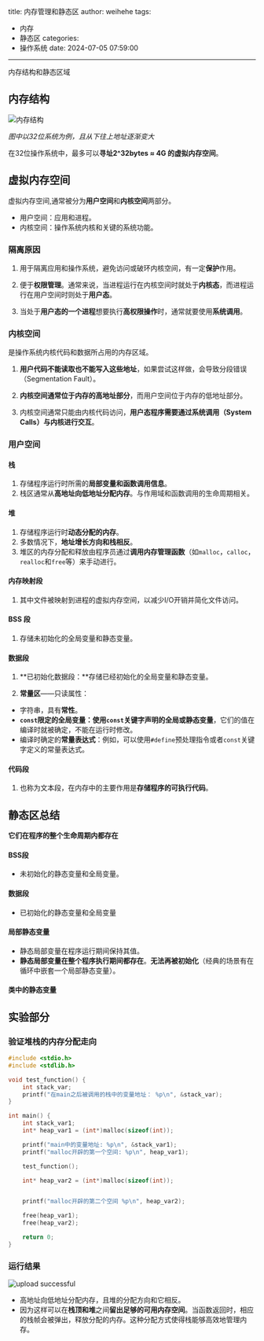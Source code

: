 title: 内存管理和静态区
author: weihehe
tags:
  - 内存
  - 静态区
categories:
  - 操作系统
date: 2024-07-05 07:59:00
---
内存结构和静态区域
<!-- more -->

## 内存结构 

![内存结构](/images/内存管理_kernel.png)

*图中以32位系统为例，且从下往上地址逐渐变大*

在32位操作系统中，最多可以**寻址2^32bytes ≈ 4G 的虚拟内存空间**。

## 虚拟内存空间

虚拟内存空间,通常被分为**用户空间**和**内核空间**两部分。

- 用户空间：应用和进程。
- 内核空间：操作系统内核和关键的系统功能。

### 隔离原因

1. 用于隔离应用和操作系统，避免访问或破环内核空间，有一定**保护**作用。

2. 便于**权限管理**。通常来说，当进程运行在内核空间时就处于**内核态**，而进程运行在用户空间时则处于**用户态**。

3. 当处于**用户态的一个进程**想要执行**高权限操作**时，通常就要使用**系统调用**。
### 内核空间

是操作系统内核代码和数据所占用的内存区域。

   1. **用户代码不能读取也不能写入这些地址**，如果尝试这样做，会导致分段错误（Segmentation Fault）。
   
   2. **内核空间通常位于内存的高地址部分**，而用户空间位于内存的低地址部分。
   
   3. 内核空间通常只能由内核代码访问，**用户态程序需要通过系统调用（System Calls）与内核进行交互**。
   
   
### 用户空间

#### 栈

 1. 存储程序运行时所需的**局部变量和函数调用信息**。
 2. 栈区通常从**高地址向低地址分配内存**。与作用域和函数调用的生命周期相关。
 
#### 堆

1. 存储程序运行时**动态分配的内存**。
2. 多数情况下，**地址增长方向和栈相反**。
3. 堆区的内存分配和释放由程序员通过**调用内存管理函数**（如`malloc`，`calloc`，`realloc`和`free`等）来手动进行。

#### 内存映射段

1. 其中文件被映射到进程的虚拟内存空间，以减少I/O开销并简化文件访问。
#### BSS 段

1. 存储未初始化的全局变量和静态变量。

#### 数据段

1. **已初始化数据段：**存储已经初始化的全局变量和静态变量。

2. **常量区**——只读属性：
 - 字符串，具有**常性**。
 - **`const`限定的全局变量：使用`const`关键字声明的全局或静态变量**，它们的值在编译时就被确定，不能在运行时修改。
 - 编译时确定的**常量表达式**：例如，可以使用`#define`预处理指令或者`const`关键字定义的常量表达式。
 
#### 代码段

1. 也称为文本段，在内存中的主要作用是**存储程序的可执行代码**。

## 静态区总结

**它们在程序的整个生命周期内都存在**

#### BSS段

- 未初始化的静态变量和全局变量。

#### 数据段

- 已初始化的静态变量和全局变量

#### 局部静态变量
- 静态局部变量在程序运行期间保持其值。
- **静态局部变量在整个程序执行期间都存在**。**无法再被初始化**（经典的场景有在循环中嵌套一个局部静态变量）。

#### 类中的静态变量




## 实验部分

### 验证堆栈的内存分配走向

```c++
#include <stdio.h>
#include <stdlib.h>

void test_function() {
    int stack_var;
    printf("在main之后被调用的栈中的变量地址： %p\n", &stack_var);
}

int main() {
    int stack_var1;
    int* heap_var1 = (int*)malloc(sizeof(int));

    printf("main中的变量地址: %p\n", &stack_var1);
    printf("malloc开辟的第一个空间: %p\n", heap_var1);

    test_function();

    int* heap_var2 = (int*)malloc(sizeof(int));


    printf("malloc开辟的第二个空间 %p\n", heap_var2);

    free(heap_var1);
    free(heap_var2);

    return 0;
}
```
### 运行结果

![upload successful](/images/内存_result.png)

- 高地址向低地址分配内存，且堆的分配方向和它相反。
- 因为这样可以在**栈顶和堆**之间**留出足够的可用内存空间**。当函数返回时，相应的栈帧会被弹出，释放分配的内存。这种分配方式使得栈能够高效地管理内存。